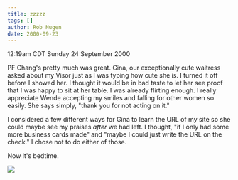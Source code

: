 ```yaml
---
title: zzzzz
tags: []
author: Rob Nugen
date: 2000-09-23
---
```


<title></title>
<p class=date>12:19am CDT Sunday 24 September 2000

<p>PF Chang's pretty much was great.  Gina, our exceptionally cute
waitress asked about my Visor just as I was typing how cute she is.  I
turned it off before I showed her.  I thought it would be in bad taste
to let her see proof that I was happy to sit at her table.  I was
already flirting enough.  I really appreciate Wende accepting my
smiles and falling for other women so easily.  She says simply, "thank
you for not acting on it."

<p>I considered a few different ways for Gina to learn the URL of my
site so she could maybe see my praises <em>after</em> we had left.  I
thought, "if I only had some more business cards made" and "maybe I
could just write the URL on the check."  I chose not to do either of
those.

<p>Now it's bedtime.

<p><img src='/images/rob/wL-ROB.gif'>

